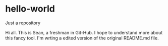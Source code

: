 # hello-world
Just a repository

Hi all. This is Sean, a freshman in Git-Hub.
I hope to understand more about this fancy tool.
I'm wrting a edited version of the original README.md file.

